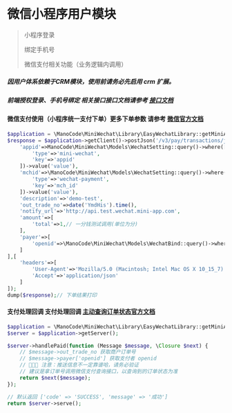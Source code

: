 # 微信小程序用户模块

> 小程序登录
> 
> 绑定手机号
> 
> 微信支付相关功能（业务逻辑内调用）
>
> 

##### 因用户体系依赖于CRM模块，使用前请务必先启用 crm 扩展。



##### 前端授权登录、手机号绑定 相关接口接口文档请参考 [接口文档](https://apifox.com/apidoc/shared-45a3bab4-b170-4365-8cf3-b2d71c9c2068)

#### 微信支付使用（小程序统一支付下单）更多下单参数 请参考 [微信官方文档](https://pay.weixin.qq.com/docs/merchant/apis/mini-program-payment/mini-prepay.html)


```php
$application = \ManoCode\MiniWechat\Library\EasyWechatLibrary::getMiniAppPaymentApplication();
$response = $application->getClient()->postJson('/v3/pay/transactions/jsapi',[
    'appid'=>ManoCode\MiniWechat\Models\WechatSetting::query()->where([
        'type'=>'mini-wechat',
        'key'=>'appid'
    ])->value('value'),
    'mchid'=>\ManoCode\MiniWechat\Models\WechatSetting::query()->where([
        'type'=>'wechat-payment',
        'key'=>'mch_id'
    ])->value('value'),
    'description'=>'demo-test',
    'out_trade_no'=>date('YmdHis').time(),
    'notify_url'=>'http://api.test.wechat.mini-app.com',
    'amount'=>[
        'total'=>1,// 一分钱测试调用(单位为分)
    ],
    'payer'=>[
        'openid'=>\ManoCode\MiniWechat\Models\WechatBind::query()->where(['user_id'=>$this->getMember($request)->getAttribute('id'),'platform'=>'mini-wechat'])->value('openid')
    ]
],[
    'headers'=>[
        'User-Agent'=>'Mozilla/5.0 (Macintosh; Intel Mac OS X 10_15_7) AppleWebKit/537.36 (KHTML, like Gecko) Chrome/123.0.0.0 Safari/537.36',
        'Accept'=>'application/json'
    ]
]);
dump($response);// 下单结果打印
```

#### 支付处理回调 支付处理回调 [主动查询订单状态官方文档](https://pay.weixin.qq.com/docs/merchant/apis/mini-program-payment/query-by-out-trade-no.html)


```php
$application = \ManoCode\MiniWechat\Library\EasyWechatLibrary::getMiniAppPaymentApplication(); 
$server = $application->getServer();

$server->handlePaid(function (Message $message, \Closure $next) {
    // $message->out_trade_no 获取商户订单号
    // $message->payer['openid'] 获取支付者 openid
    // 🚨🚨🚨 注意：推送信息不一定靠谱哈，请务必验证
    // 建议是拿订单号调用微信支付查询接口，以查询到的订单状态为准
    return $next($message);
});

// 默认返回 ['code' => 'SUCCESS', 'message' => '成功']
return $server->serve();

```
